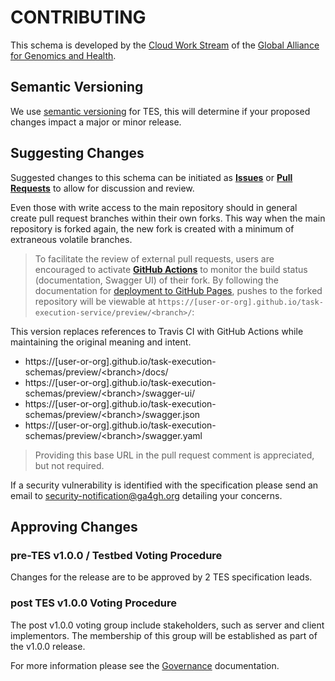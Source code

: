 
# CONTRIBUTING

This schema is developed by the [Cloud Work Stream](https://ga4gh.cloud) of the [Global Alliance for Genomics and Health](https://ga4gh.org).

## Semantic Versioning

We use [semantic versioning](https://semver.org/) for TES, this will determine if your proposed changes impact a major or minor release.

## Suggesting Changes

Suggested changes to this schema can be initiated as [**Issues**](https://github.com/ga4gh/task-execution-schemas/issues) or [**Pull Requests**](https://github.com/ga4gh/task-execution-schemas/pulls) to allow for discussion and review.

Even those with write access to the main repository should in general create pull request branches within their own forks. This way when the main repository is forked again, the new fork is created with a minimum of extraneous volatile branches.


> To facilitate the review of external pull requests, users are encouraged to activate [**GitHub Actions**](https://github.com/features/actions) to monitor the build status (documentation, Swagger UI) of their fork. By following the documentation for [deployment to GitHub Pages](https://docs.github.com/en/pages/getting-started-with-github-pages/configuring-a-publishing-source-for-your-github-pages-site), pushes to the forked repository will be viewable at `https://[user-or-org].github.io/task-execution-service/preview/<branch>/`:


This version replaces references to Travis CI with GitHub Actions while maintaining the original meaning and intent.

+ https://[user-or-org].github.io/task-execution-schemas/preview/\<branch\>/docs/
+ https://[user-or-org].github.io/task-execution-schemas/preview/\<branch\>/swagger-ui/
+ https://[user-or-org].github.io/task-execution-schemas/preview/\<branch\>/swagger.json
+ https://[user-or-org].github.io/task-execution-schemas/preview/\<branch\>/swagger.yaml

> Providing this base URL in the pull request comment is appreciated, but not required.

If a security vulnerability is identified with the specification please send an email to security-notification@ga4gh.org detailing your concerns.

## Approving Changes

### pre-TES v1.0.0 / Testbed Voting Procedure
Changes for the release are to be approved by 2 TES specification leads.

### post TES v1.0.0 Voting Procedure
The post v1.0.0 voting group include stakeholders, such as server and client implementors.
The membership of this group will be established as part of the v1.0.0 release.

For more information please see the [Governance](GOVERNANCE.md) documentation.
